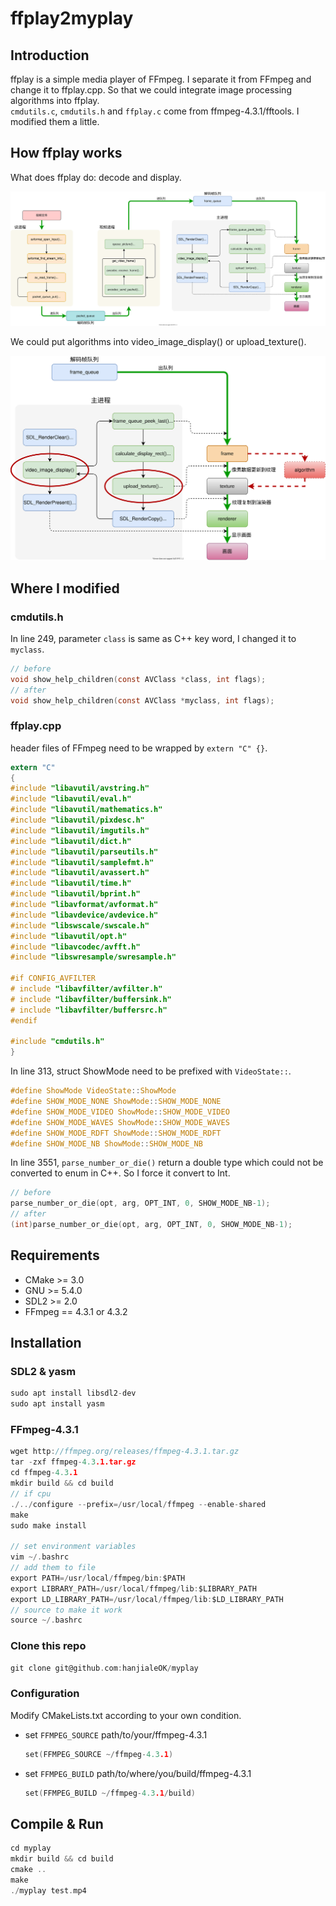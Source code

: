 # ffplay2myplay

## Introduction

ffplay is a simple media player of FFmpeg. I separate it from FFmpeg and change it to ffplay.cpp.
So that we could integrate image processing algorithms into ffplay.  
`cmdutils.c`, `cmdutils.h` and `ffplay.c` come from ffmpeg-4.3.1/fftools. I modified them a little.

## How ffplay works

What does ffplay do: decode and display.

![ffplay](./figures/ffplay.svg)

We could put algorithms into video_image_display() or upload_texture().

![display](./figures/display.svg)

## Where I modified

### cmdutils.h

In line 249, parameter `class` is same as C++ key word, I changed it to `myclass`.

```c
// before
void show_help_children(const AVClass *class, int flags);
// after
void show_help_children(const AVClass *myclass, int flags);
```

### ffplay.cpp

header files of FFmpeg need to be wrapped by `extern "C" {}`.

```c
extern "C"
{
#include "libavutil/avstring.h"
#include "libavutil/eval.h"
#include "libavutil/mathematics.h"
#include "libavutil/pixdesc.h"
#include "libavutil/imgutils.h"
#include "libavutil/dict.h"
#include "libavutil/parseutils.h"
#include "libavutil/samplefmt.h"
#include "libavutil/avassert.h"
#include "libavutil/time.h"
#include "libavutil/bprint.h"
#include "libavformat/avformat.h"
#include "libavdevice/avdevice.h"
#include "libswscale/swscale.h"
#include "libavutil/opt.h"
#include "libavcodec/avfft.h"
#include "libswresample/swresample.h"

#if CONFIG_AVFILTER
# include "libavfilter/avfilter.h"
# include "libavfilter/buffersink.h"
# include "libavfilter/buffersrc.h"
#endif

#include "cmdutils.h"
}
```

In line 313, struct ShowMode need to be prefixed with `VideoState::`.

```c
#define ShowMode VideoState::ShowMode
#define SHOW_MODE_NONE ShowMode::SHOW_MODE_NONE
#define SHOW_MODE_VIDEO ShowMode::SHOW_MODE_VIDEO
#define SHOW_MODE_WAVES ShowMode::SHOW_MODE_WAVES
#define SHOW_MODE_RDFT ShowMode::SHOW_MODE_RDFT
#define SHOW_MODE_NB ShowMode::SHOW_MODE_NB
```

In line 3551, `parse_number_or_die()` return a double type which could not be converted to enum in C++. So I force it convert to Int.

```c
// before
parse_number_or_die(opt, arg, OPT_INT, 0, SHOW_MODE_NB-1);
// after
(int)parse_number_or_die(opt, arg, OPT_INT, 0, SHOW_MODE_NB-1);
```

## Requirements

- CMake >= 3.0
- GNU >= 5.4.0
- SDL2 >= 2.0
- FFmpeg == 4.3.1 or 4.3.2

## Installation

### SDL2 & yasm

```c
sudo apt install libsdl2-dev
sudo apt install yasm
```

### FFmpeg-4.3.1

```c
wget http://ffmpeg.org/releases/ffmpeg-4.3.1.tar.gz
tar -zxf ffmpeg-4.3.1.tar.gz
cd ffmpeg-4.3.1
mkdir build && cd build
// if cpu
./../configure --prefix=/usr/local/ffmpeg --enable-shared
make
sudo make install

// set environment variables
vim ~/.bashrc
// add them to file
export PATH=/usr/local/ffmpeg/bin:$PATH
export LIBRARY_PATH=/usr/local/ffmpeg/lib:$LIBRARY_PATH
export LD_LIBRARY_PATH=/usr/local/ffmpeg/lib:$LD_LIBRARY_PATH
// source to make it work
source ~/.bashrc
```

### Clone this repo

```c
git clone git@github.com:hanjialeOK/myplay
```

### Configuration

Modify CMakeLists.txt according to your own condition.

- set `FFMPEG_SOURCE` path/to/your/ffmpeg-4.3.1

    ```c
    set(FFMPEG_SOURCE ~/ffmpeg-4.3.1)
    ```

- set `FFMPEG_BUILD` path/to/where/you/build/ffmpeg-4.3.1

    ```c
    set(FFMPEG_BUILD ~/ffmpeg-4.3.1/build)
    ```

## Compile & Run

```c
cd myplay
mkdir build && cd build
cmake ..
make
./myplay test.mp4
```
